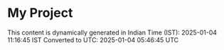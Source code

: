 # My Project

This content is dynamically generated in Indian Time (IST): 2025-01-04 11:16:45 IST
Converted to UTC: 2025-01-04 05:46:45 UTC
